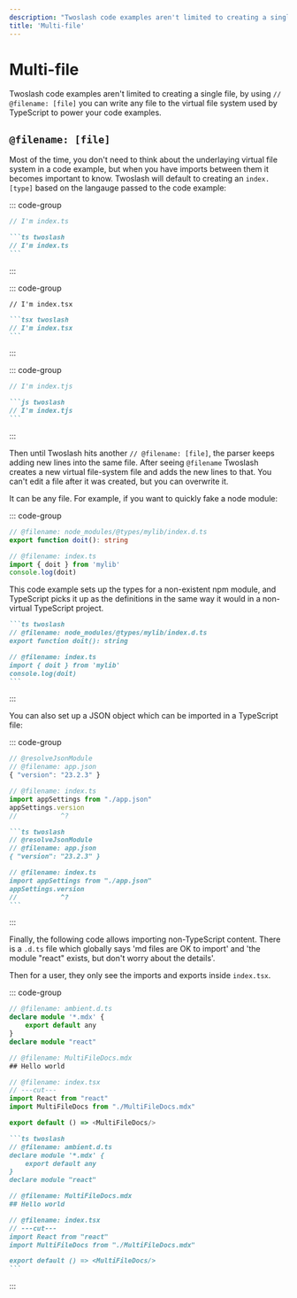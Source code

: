 ```yaml
---
description: "Twoslash code examples aren't limited to creating a single file. You can write any file to the virtual file system used by TypeScript to power your code examples."
title: 'Multi-file'
---
```


# Multi-file

Twoslash code examples aren't limited to creating a single file, by using `// @filename: [file]` you can write any file to the virtual file system used by TypeScript to power your code examples.

## `@filename: [file]`

Most of the time, you don't need to think about the underlaying virtual file system in a code example, but when you have imports between them it becomes important to know. Twoslash will default to creating an `index.[type]` based on the langauge passed to the code example:

::: code-group

```ts twoslash [output]
// I'm index.ts
```

````md [markdown]
```ts twoslash
// I'm index.ts
```
````

:::

::: code-group

```tsx twoslash [output]
// I'm index.tsx
```

````md [markdown]
```tsx twoslash
// I'm index.tsx
```
````

:::

::: code-group

```js twoslash [output]
// I'm index.tjs
```

````md [markdown]
```js twoslash
// I'm index.tjs
```
````

:::

Then until Twoslash hits another `// @filename: [file]`, the parser keeps adding new lines into the same file. After seeing `@filename` Twoslash creates a new virtual file-system file and adds the new lines to that. You can't edit a file after it was created, but you can overwrite it.

It can be any file. For example, if you want to quickly fake a node module:

::: code-group

```ts twoslash [output]
// @filename: node_modules/@types/mylib/index.d.ts
export function doit(): string

// @filename: index.ts
import { doit } from 'mylib'
console.log(doit)
```

This code example sets up the types for a non-existent npm module, and TypeScript picks it up as the definitions in the same way it would in a non-virtual TypeScript project.

````md [markdown]
```ts twoslash
// @filename: node_modules/@types/mylib/index.d.ts
export function doit(): string

// @filename: index.ts
import { doit } from 'mylib'
console.log(doit)
```
````

:::

You can also set up a JSON object which can be imported in a TypeScript file:

::: code-group

```ts twoslash [output]
// @resolveJsonModule
// @filename: app.json
{ "version": "23.2.3" }

// @filename: index.ts
import appSettings from "./app.json"
appSettings.version
//           ^?
```

````md [markdown]
```ts twoslash
// @resolveJsonModule
// @filename: app.json
{ "version": "23.2.3" }

// @filename: index.ts
import appSettings from "./app.json"
appSettings.version
//           ^?
```
````

:::

Finally, the following code allows importing non-TypeScript content. There is a `.d.ts` file which globally says 'md files are OK to import' and 'the module "react" exists, but don't worry about the details'.

Then for a user, they only see the imports and exports inside `index.tsx`.

::: code-group

```ts twoslash [output]
// @filename: ambient.d.ts
declare module '*.mdx' {
    export default any
}
declare module "react"

// @filename: MultiFileDocs.mdx
## Hello world

// @filename: index.tsx
// ---cut---
import React from "react"
import MultiFileDocs from "./MultiFileDocs.mdx"

export default () => <MultiFileDocs/>
```

````md [markdown]
```ts twoslash
// @filename: ambient.d.ts
declare module '*.mdx' {
    export default any
}
declare module "react"

// @filename: MultiFileDocs.mdx
## Hello world

// @filename: index.tsx
// ---cut---
import React from "react"
import MultiFileDocs from "./MultiFileDocs.mdx"

export default () => <MultiFileDocs/>
```
````

:::
